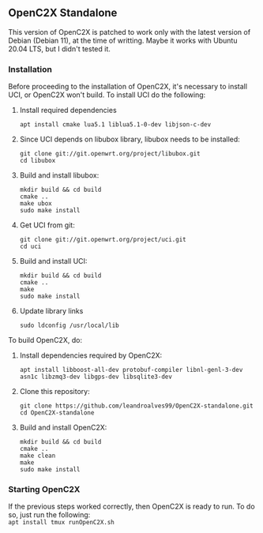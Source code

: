 ## OpenC2X Standalone
This version of OpenC2X is patched to work only with the latest version of Debian (Debian 11), at the time of writting. Maybe it works with Ubuntu 20.04 LTS, but I didn't tested it.

### Installation 
Before proceeding to the installation of OpenC2X, it's necessary to install UCI, or OpenC2X won't build.
To install UCI do the following:
1. Install required dependencies  
    ```
    apt install cmake lua5.1 liblua5.1-0-dev libjson-c-dev
    ```
2. Since UCI depends on libubox library, libubox needs to be installed:  
    ```
    git clone git://git.openwrt.org/project/libubox.git  
    cd libubox
    ```
3. Build and install libubox:  
    ```
    mkdir build && cd build  
    cmake ..
    make ubox
    sudo make install
    ```
4. Get UCI from git:  
    ```
    git clone git://git.openwrt.org/project/uci.git
    cd uci
    ```
5. Build and install UCI:  
    ```
    mkdir build && cd build
    cmake ..
    make
    sudo make install
    ```
6. Update library links
    ```
    sudo ldconfig /usr/local/lib
    ```

To build OpenC2X, do:  
1. Install dependencies required by OpenC2X:
    ```
    apt install libboost-all-dev protobuf-compiler libnl-genl-3-dev asn1c libzmq3-dev libgps-dev libsqlite3-dev
    ```
2. Clone this repository:  
    ```
    git clone https://github.com/leandroalves99/OpenC2X-standalone.git
    cd OpenC2X-standalone
    ```
3. Build and install OpenC2X:  
    ```
    mkdir build && cd build
    cmake ..
    make clean
    make
    sudo make install
    ```
    
### Starting OpenC2X
If the previous steps worked correctly, then OpenC2X is ready to run. To do so, just run the following:  
    ```
    apt install tmux
    runOpenC2X.sh
    ```

